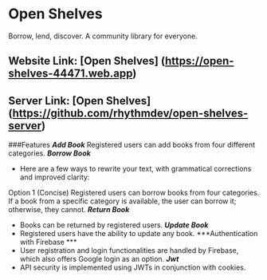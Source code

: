 # Open Shelves
Borrow, lend, discover. A community library for everyone.

## Website Link: [Open Shelves] (https://open-shelves-44471.web.app)
## Server Link: [Open Shelves] (https://github.com/rhythmdev/open-shelves-server)

###Features
***Add Book***
Registered users can add books from four different categories. 
***Borrow Book***
- Here are a few ways to rewrite your text, with grammatical corrections and improved clarity:

Option 1 (Concise)
Registered users can borrow books from four categories. If a book from a specific category is available, the user can borrow it; otherwise, they cannot.
***Return Book***
- Books can be returned by registered users.
***Update Book***
- Registered users have the ability to update any book.
***Authentication with Firebase ***
- User registration and login functionalities are handled by Firebase, which also offers Google login as an option.
***Jwt***
- API security is implemented using JWTs in conjunction with cookies.
